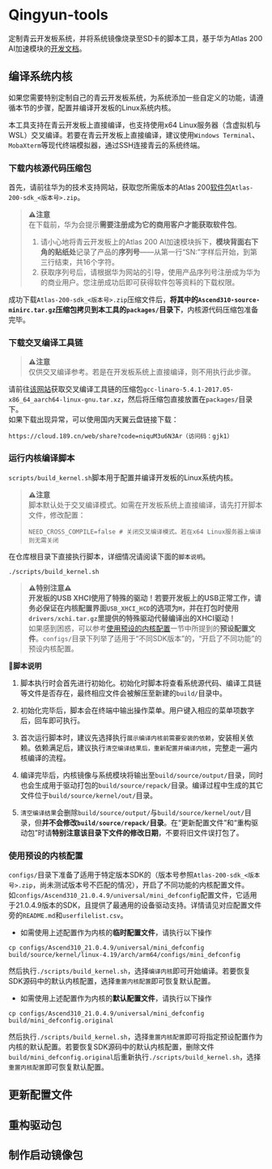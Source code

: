 # Qingyun-tools
定制青云开发板系统，并将系统镜像烧录至SD卡的脚本工具，基于华为Atlas 200 AI加速模块的[开发文档](https://support.huawei.com/enterprise/zh/doc/EDOC1100221707/939091dd)。

## 编译系统内核
如果您需要特别定制自己的青云开发板系统，为系统添加一些自定义的功能，请遵循本节的步骤，配置并编译开发板的Linux系统内核。

本工具支持在青云开发板上直接编译，也支持使用x64 Linux服务器（含虚拟机与WSL）交叉编译。若要在青云开发板上直接编译，建议使用`Windows Terminal`、`MobaXterm`等现代终端模拟器，通过SSH连接青云的系统终端。

### 下载内核源代码压缩包
首先，请前往华为的技术支持网站，获取您所需版本的Atlas 200[软件包](https://support.huawei.com/enterprise/zh/ascend-computing/atlas-200-pid-23464086/software)`Atlas-200-sdk_<版本号>.zip`。

> **⚠️注意**  
> 在下载前，华为会提示**需要注册成为它的商用客户才能获取软件包**。
> 1. 请小心地将青云开发板上的Atlas 200 AI加速模块拆下，**模块背面右下角的贴纸处**记录了产品的**序列号**——从第一行“SN:”字样后开始，到第三行结束，共16个字符。
> 2. 获取序列号后，请根据华为网站的引导，使用产品序列号注册成为华为的商业用户。您注册成功后即可获得软件包等资料的下载权限。

成功下载`Atlas-200-sdk_<版本号>.zip`压缩文件后，**将其中的`Ascend310-source-minirc.tar.gz`压缩包拷贝到本工具的`packages/`目录下**，内核源代码压缩包准备完毕。

### 下载交叉编译工具链
> **⚠️注意**  
> 仅供交叉编译参考。若是在开发板系统上直接编译，则不用执行此步骤。

请前往[该网站](http://releases.linaro.org/components/toolchain/binaries/5.4-2017.05/aarch64-linux-gnu/gcc-linaro-5.4.1-2017.05-x86_64_aarch64-linux-gnu.tar.xz)获取交叉编译工具链的压缩包`gcc-linaro-5.4.1-2017.05-x86_64_aarch64-linux-gnu.tar.xz`，然后将压缩包直接放置在`packages/`目录下。  
如果下载出现异常，可以使用国内天翼云盘链接下载：
```
https://cloud.189.cn/web/share?code=niquM3u6N3Ar（访问码：gjk1）
```

### 运行内核编译脚本
`scripts/build_kernel.sh`脚本用于配置并编译开发板的Linux系统内核。

> **⚠️注意**  
> 脚本默认处于交叉编译模式。如需在开发板系统上直接编译，请先打开脚本文件，修改配置：
> ```
> NEED_CROSS_COMPILE=false # 关闭交叉编译模式。若在x64 Linux服务器上编译则无需关闭
> ```

在仓库根目录下直接执行脚本，详细情况请阅读下面的`脚本说明`。
```
./scripts/build_kernel.sh
```

> **⚠️特别注意⚠️**  
> **开发板的USB XHCI使用了特殊的驱动！若要开发板上的USB正常工作，请务必保证在内核配置界面`USB_XHCI_HCD`的选项为`M`，并在打包时使用`drivers/xchi.tar.gz`里提供的特殊驱动代替编译出的XHCI驱动！**  
> 如果感到困惑，可以参考[使用预设的内核配置](#使用预设的内核配置)一节中所提到的**预设配置文件**。`configs/`目录下列举了适用于“不同SDK版本”的，“开启了不同功能”的预设内核配置。

**📘脚本说明**
1. 脚本执行时会首先进行初始化。初始化时脚本将查看系统源代码、编译工具链等文件是否存在，最终相应文件会被解压至新建的`build/`目录中。

2. 初始化完毕后，脚本会在终端中输出操作菜单。用户键入相应的菜单项数字后，回车即可执行。

3. 首次运行脚本时，建议先选择执行`展示编译内核前需要安装的依赖`，安装相关依赖。依赖满足后，建议执行`清空编译结果后，重新配置并编译内核`，完整走一遍内核编译的流程。

4. 编译完毕后，内核镜像与系统模块将输出至`build/source/output/`目录，同时也会生成用于驱动打包的`build/source/repack/`目录。编译过程中生成的其它文件位于`build/source/kernel/out/`目录。

5. `清空编译结果`会删除`build/source/output/`与`build/source/kernel/out/`目录，但**并不会修改`build/source/repack/`目录**。在“更新配置文件”和“重构驱动包”时请**特别注意该目录下文件的修改日期**，不要将旧文件误打包了。

### 使用预设的内核配置
`configs/`目录下准备了适用于特定版本SDK的（版本号参照`Atlas-200-sdk_<版本号>.zip`，尚未测试版本号不匹配的情况），开启了不同功能的内核配置文件。  
如`configs/Ascend310_21.0.4.9/universal/mini_defconfig`配置文件，它适用于21.0.4.9版本的SDK，且提供了最通用的设备驱动支持。详情请见对应配置文件旁的`README.md`和`userfilelist.csv`。

- 如需使用上述配置作为内核的**临时配置文件**，请执行以下操作
```
cp configs/Ascend310_21.0.4.9/universal/mini_defconfig build/source/kernel/linux-4.19/arch/arm64/configs/mini_defconfig
```
然后执行`./scripts/build_kernel.sh`，选择`编译内核`即可开始编译。若要恢复SDK源码中的默认内核配置，选择`重置内核配置`即可恢复默认配置。

- 如需使用上述配置作为内核的**默认配置文件**，请执行以下操作
```
cp configs/Ascend310_21.0.4.9/universal/mini_defconfig build/mini_defconfig.original
```
然后执行`./scripts/build_kernel.sh`，选择`重置内核配置`即可将指定预设配置作为内核的默认配置。若要恢复SDK源码中的默认内核配置，删除文件`build/mini_defconfig.original`后重新执行`./scripts/build_kernel.sh`，选择`重置内核配置`即可恢复默认配置。

## 更新配置文件
## 重构驱动包
## 制作启动镜像包
